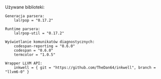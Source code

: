 Używane biblioteki:

    Generacja parsera:
        lalrpop = "0.17.2"

    Runtime parsera:
        lalrpop-util = "0.17.2"

    Wyświetlanie komunikatów diagnostycznych:
        codespan-reporting = "0.6.0"
        codespan = "0.6.0"
        termcolor = "1.0.5"

    Wrapper LLVM API:
        inkwell = { git = "https://github.com/TheDan64/inkwell", branch = "llvm6-0" }


